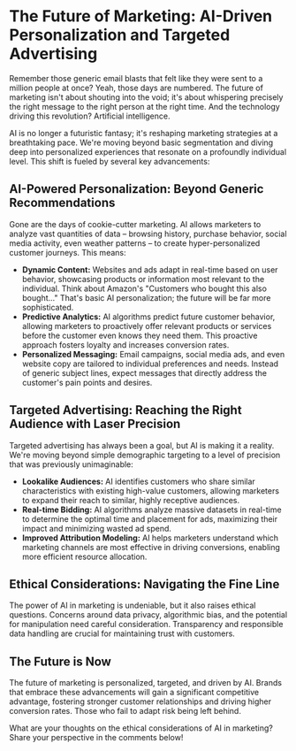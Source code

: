 # The Future of Marketing: AI-Driven Personalization and Targeted Advertising

Remember those generic email blasts that felt like they were sent to a million people at once?  Yeah, those days are numbered.  The future of marketing isn't about shouting into the void; it's about whispering precisely the right message to the right person at the right time. And the technology driving this revolution? Artificial intelligence.

AI is no longer a futuristic fantasy; it's reshaping marketing strategies at a breathtaking pace. We're moving beyond basic segmentation and diving deep into personalized experiences that resonate on a profoundly individual level. This shift is fueled by several key advancements:

## AI-Powered Personalization: Beyond Generic Recommendations

Gone are the days of cookie-cutter marketing.  AI allows marketers to analyze vast quantities of data – browsing history, purchase behavior, social media activity, even weather patterns – to create hyper-personalized customer journeys.  This means:

* **Dynamic Content:** Websites and ads adapt in real-time based on user behavior, showcasing products or information most relevant to the individual. Think about Amazon's "Customers who bought this also bought..."  That's basic AI personalization; the future will be far more sophisticated.
* **Predictive Analytics:**  AI algorithms predict future customer behavior, allowing marketers to proactively offer relevant products or services before the customer even knows they need them.  This proactive approach fosters loyalty and increases conversion rates.
* **Personalized Messaging:** Email campaigns, social media ads, and even website copy are tailored to individual preferences and needs.  Instead of generic subject lines, expect messages that directly address the customer's pain points and desires.

## Targeted Advertising: Reaching the Right Audience with Laser Precision

Targeted advertising has always been a goal, but AI is making it a reality.  We're moving beyond simple demographic targeting to a level of precision that was previously unimaginable:

* **Lookalike Audiences:**  AI identifies customers who share similar characteristics with existing high-value customers, allowing marketers to expand their reach to similar, highly receptive audiences.
* **Real-time Bidding:** AI algorithms analyze massive datasets in real-time to determine the optimal time and placement for ads, maximizing their impact and minimizing wasted ad spend.
* **Improved Attribution Modeling:** AI helps marketers understand which marketing channels are most effective in driving conversions, enabling more efficient resource allocation.


## Ethical Considerations: Navigating the Fine Line

The power of AI in marketing is undeniable, but it also raises ethical questions.  Concerns around data privacy, algorithmic bias, and the potential for manipulation need careful consideration.  Transparency and responsible data handling are crucial for maintaining trust with customers.

## The Future is Now

The future of marketing is personalized, targeted, and driven by AI.  Brands that embrace these advancements will gain a significant competitive advantage, fostering stronger customer relationships and driving higher conversion rates.  Those who fail to adapt risk being left behind.

What are your thoughts on the ethical considerations of AI in marketing? Share your perspective in the comments below!
